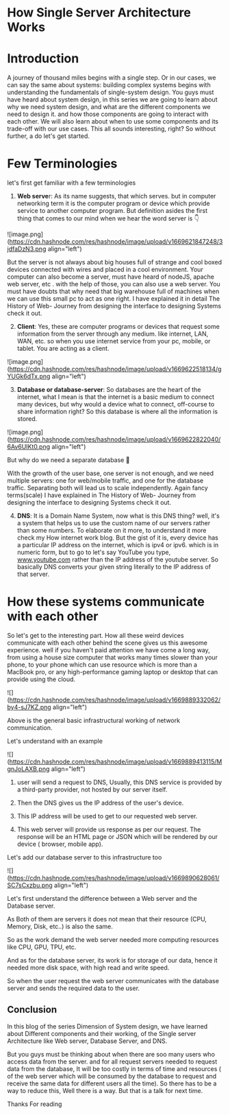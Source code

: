 # How Single Server Architecture Works

# Introduction

A journey of thousand miles begins with a single step. Or in our cases, we can say the same about systems: building complex systems begins with understanding the fundamentals of single-system design. You guys must have heard about system design, in this series we are going to learn about why we need system design, and what are the different components we need to design it. and how those components are going to interact with each other. We will also learn about when to use some components and its trade-off with our use cases. This all sounds interesting, right? So without further, a do let's get started.

# Few Terminologies

let's first get familiar with a few terminologies

1.  **Web serve**r: As its name suggests, that which serves. but in computer networking term it is the computer program or device which provide service to another computer program. But definition asides the first thing that comes to our mind when we hear the word server is 👇
    

![image.png](https://cdn.hashnode.com/res/hashnode/image/upload/v1669621847248/3jdfaDzN3.png align="left")

But the server is not always about big houses full of strange and cool boxed devices connected with wires and placed in a cool environment. Your computer can also become a server, must have heard of nodeJS, apache web server, etc . with the help of those, you can also use a web server. You must have doubts that why need that big warehouse full of machines when we can use this small pc to act as one right. I have explained it in detail The History of Web- Journey from designing the interface to designing Systems check it out.

2.  **Client**: Yes, these are computer programs or devices that request some information from the server through any medium. like internet, LAN, WAN, etc. so when you use internet service from your pc, mobile, or tablet. You are acting as a client.
    

![image.png](https://cdn.hashnode.com/res/hashnode/image/upload/v1669622518134/gYUGk6dTx.png align="left")

3.  **Database or database-server**: So databases are the heart of the internet, what I mean is that the internet is a basic medium to connect many devices, but why would a device what to connect, off-course to share information right? So this database is where all the information is stored.
    

![image.png](https://cdn.hashnode.com/res/hashnode/image/upload/v1669622822040/6Av6UIKt0.png align="left")

But why do we need a separate database 🤔

With the growth of the user base, one server is not enough, and we need multiple servers: one for web/mobile traffic, and one for the database traffic. Separating both will lead us to scale independently. Again fancy terms(scale) I have explained in The History of Web- Journey from designing the interface to designing Systems check it out.

4.  **DNS**: It is a Domain Name System, now what is this DNS thing? well, it's a system that helps us to use the custom name of our servers rather than some numbers. To elaborate on it more, to understand it more check my How internet work blog. But the gist of it is, every device has a particular IP address on the internet, which is ipv4 or ipv6. which is in numeric form, but to go to let's say YouTube you type, www.youtube.com rather than the IP address of the youtube server. So basically DNS converts your given string literally to the IP address of that server.
    

# How these systems communicate with each other

So let's get to the interesting part. How all these weird devices communicate with each other behind the scene gives us this awesome experience. well if you haven't paid attention we have come a long way, from using a house size computer that works many times slower than your phone, to your phone which can use resource which is more than a MacBook pro, or any high-performance gaming laptop or desktop that can provide using the cloud.

![](https://cdn.hashnode.com/res/hashnode/image/upload/v1669889332062/by4-sJ7KZ.png align="left")

Above is the general basic infrastructural working of network communication.

Let's understand with an example

![](https://cdn.hashnode.com/res/hashnode/image/upload/v1669889413115/MgnJoLAXB.png align="left")

1.  user will send a request to DNS, Usually, this DNS service is provided by a third-party provider, not hosted by our server itself.
    
2.  Then the DNS gives us the IP address of the user's device.
    
3.  This IP address will be used to get to our requested web server.
    
4.  This web server will provide us response as per our request. The response will be an HTML page or JSON which will be rendered by our device ( browser, mobile app).
    

Let's add our database server to this infrastructure too

![](https://cdn.hashnode.com/res/hashnode/image/upload/v1669890628061/SC7sCxzbu.png align="left")

Let's first understand the difference between a Web server and the Database server.

As Both of them are servers it does not mean that their resource (CPU, Memory, Disk, etc..) is also the same.

So as the work demand the web server needed more computing resources like CPU, GPU, TPU, etc.

And as for the database server, its work is for storage of our data, hence it needed more disk space, with high read and write speed.

So when the user request the web server communicates with the database server and sends the required data to the user.

## Conclusion

In this blog of the series Dimension of System design, we have learned about Different components and their working, of the Single server Architecture like Web server, Database Server, and DNS.

But you guys must be thinking about when there are soo many users who access data from the server. and for all request servers needed to request data from the database, It will be too costly in terms of time and resources ( of the web server which will be consumed by the database to request and receive the same data for different users all the time). So there has to be a way to reduce this, Well there is a way. But that is a talk for next time.

Thanks For reading